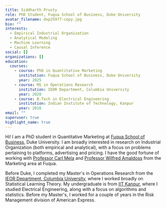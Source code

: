 ```yaml
---
title: Siddharth Prusty
role: PhD Student, Fuqua School of Business, Duke University
avatar_filename: dxp25977-copy.jpg
bio: ""
interests:
  - Empirical Industrial Organization
  - Analytical Modeling
  - Machine Learning
  - Causal Inference
social: []
organizations: []
education:
  courses:
    - course: PhD in Quantitative Marketing
      institution: Fuqua School of Business, Duke University
      year: 2025
    - course: MS in Operations Research
      institution: IEOR Department, Columbia University
      year: 2020
    - course: B.Tech in Electrical Engineering
      institution: Indian Institute of Technology, Kanpur
      year: 2016
email: ""
superuser: true
highlight_name: true
---
```

Hi! I am a PhD student in Quantitative Marketing at [Fuqua School of Business](https://www.fuqua.duke.edu/), Duke University. I am broadly interested in research on Industrial Organization (both empirical and analytical), with a focus on problems pertaining to platforms, advertising and pricing. I have the good fortune of working with [Professor Carl Mela](https://www.fuqua.duke.edu/faculty/carl-mela) and [Professor Wilfred Amaldoss](https://www.fuqua.duke.edu/faculty/wilfred-amaldoss) from the Marketing area at Fuqua.

Before Duke, I completed my Master's in Operations Research from the [IEOR Department, Columbia University](https://www.ieor.columbia.edu/), where I worked broadly on Statistical Learning Theory. My undergraduate is from [IIT Kanpur](https://www.iitk.ac.in/), where I studied Electrical Engineering, along with a focus on algorithms and statistics. Before my Master's, I worked for a couple of years in the Risk Management division of American Express.